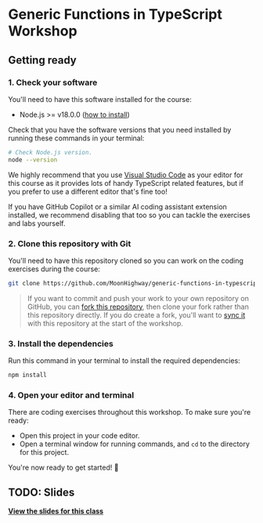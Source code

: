 # Generic Functions in TypeScript Workshop

## Getting ready

### 1. Check your software

You'll need to have this software installed for the course:

- Node.js >= v18.0.0 ([how to install](https://nodejs.org/en/learn/getting-started/how-to-install-nodejs))

Check that you have the software versions that you need installed by running these
commands in your terminal:

```sh
# Check Node.js version.
node --version
```

We highly recommend that you use [Visual Studio Code](https://code.visualstudio.com/)
as your editor for this course as it provides lots of handy TypeScript related features,
but if you prefer to use a different editor that's fine too!

If you have GitHub Copilot or a similar AI coding assistant extension installed, we
recommend disabling that too so you can tackle the exercises and labs yourself.

### 2. Clone this repository with Git

You'll need to have this repository cloned so you can work on the coding
exercises during the course:

```sh
git clone https://github.com/MoonHighway/generic-functions-in-typescript-workshop/
```

> If you want to commit and push your work to your own repository on GitHub,
> you can [fork this repository](https://docs.github.com/en/get-started/quickstart/fork-a-repo),
> then clone your fork rather than this repository directly.
> If you do create a fork, you'll want to
> [sync it](https://docs.github.com/en/pull-requests/collaborating-with-pull-requests/working-with-forks/syncing-a-fork)
> with this repository at the start of the workshop.

### 3. Install the dependencies

Run this command in your terminal to install the required dependencies:

```sh
npm install
```

### 4. Open your editor and terminal

There are coding exercises throughout this workshop. To make sure you're ready:

- Open this project in your code editor.
- Open a terminal window for running commands, and `cd` to the directory for
  this project.

You're now ready to get started! 🚀

## TODO: Slides

**[View the slides for this class](https://slides.com/moonhighway/generic-functions)**

